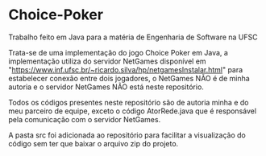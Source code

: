 # Choice-Poker

Trabalho feito em Java para a matéria de Engenharia de Software na UFSC

Trata-se de uma implementação do jogo Choice Poker em Java, a implementação utiliza do servidor NetGames disponível em "https://www.inf.ufsc.br/~ricardo.silva/hp/netgamesInstalar.html" para estabelecer conexão entre dois jogadores, o NetGames NÃO é de minha autoria e o servidor NetGames NÃO está neste repositório.

Todos os códigos presentes neste repositório são de autoria minha e do meu parceiro de equipe, exceto o código AtorRede.java que é responsável pela comunicação com o servidor NetGames.

A pasta src foi adicionada ao repositório para facilitar a visualização do código sem ter que baixar o arquivo zip do projeto.
